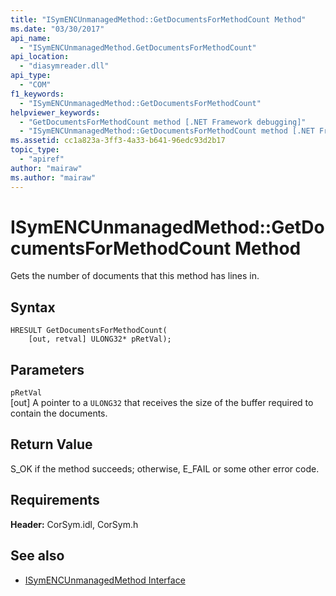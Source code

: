 ```yaml
---
title: "ISymENCUnmanagedMethod::GetDocumentsForMethodCount Method"
ms.date: "03/30/2017"
api_name: 
  - "ISymENCUnmanagedMethod.GetDocumentsForMethodCount"
api_location: 
  - "diasymreader.dll"
api_type: 
  - "COM"
f1_keywords: 
  - "ISymENCUnmanagedMethod::GetDocumentsForMethodCount"
helpviewer_keywords: 
  - "GetDocumentsForMethodCount method [.NET Framework debugging]"
  - "ISymENCUnmanagedMethod::GetDocumentsForMethodCount method [.NET Framework debugging]"
ms.assetid: cc1a823a-3ff3-4a33-b641-96edc93d2b17
topic_type: 
  - "apiref"
author: "mairaw"
ms.author: "mairaw"
---
```

# ISymENCUnmanagedMethod::GetDocumentsForMethodCount Method
Gets the number of documents that this method has lines in.  
  
## Syntax  
  
```  
HRESULT GetDocumentsForMethodCount(  
    [out, retval] ULONG32* pRetVal);  
```  
  
## Parameters  
 `pRetVal`  
 [out] A pointer to a `ULONG32` that receives the size of the buffer required to contain the documents.  
  
## Return Value  
 S_OK if the method succeeds; otherwise, E_FAIL or some other error code.  
  
## Requirements  
 **Header:** CorSym.idl, CorSym.h  
  
## See also
- [ISymENCUnmanagedMethod Interface](../../../../docs/framework/unmanaged-api/diagnostics/isymencunmanagedmethod-interface.md)
